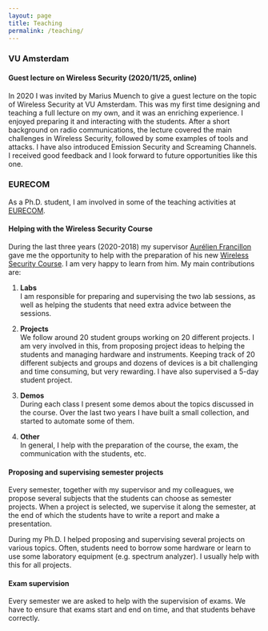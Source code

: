 ```yaml
---
layout: page
title: Teaching
permalink: /teaching/
---
```


### VU Amsterdam

#### Guest lecture on Wireless Security (2020/11/25, online)

In 2020 I was invited by Marius Muench to give a guest lecture on the topic of Wireless Security
at VU Amsterdam. This was my first time designing and teaching a full lecture on
my own, and it was an enriching experience. I enjoyed preparing it and
interacting with the students. After a short background on radio
communications, the lecture covered the main challenges
in Wireless Security, followed by some examples of tools and attacks. I have
also introduced Emission Security and Screaming Channels. 
I received good feedback and I look forward to future opportunities like this
one.

### EURECOM

As a Ph.D. student, I am involved in some of the teaching activities at [EURECOM][1].

#### Helping with the Wireless Security Course

During the last three years (2020-2018) my supervisor [Aurélien Francillon][0] gave me the
opportunity to help with the preparation of his new [Wireless Security Course][2]. I am very
happy to learn from him. My main contributions are:

1. **Labs**<br/>
   I am responsible for preparing and supervising the two lab sessions, as well
   as helping the students that need extra advice between the sessions.

2. **Projects**<br/>
   We follow around 20 student groups working on 20 different projects. I am
   very involved in this, from proposing project ideas to helping the students
   and managing hardware and instruments. Keeping track of 20 different subjects
   and groups and dozens of devices is a bit challenging and time consuming, but
   very rewarding. I have also supervised a 5-day student project.

3. **Demos**<br/>
   During each class I present some demos about the topics discussed in the
   course. Over the last two years I have built a small collection,
   and started to automate some of them.

4. **Other**<br/>
   In general, I help with the preparation of the course, the exam, the
   communication with the students, etc.

#### Proposing and supervising semester projects

Every semester, together with my supervisor and my colleagues, we propose
several subjects that the students can choose as semester projects. When a
project is selected, we supervise it along the semester, at the end of which the
students have to write a report and make a presentation.

During my Ph.D. I helped proposing and supervising several projects on various
topics. Often, students need to borrow some hardware or learn to use some
laboratory equipment (e.g. spectrum analyzer). I usually help with this for all
projects.

#### Exam supervision

Every semester we are asked to help with the supervision of exams. We have to
ensure that exams start and end on time, and that students behave correctly. 

[0]: http://s3.eurecom.fr/~aurel/
[1]: http://www.eurecom.fr/en
[2]: http://www.eurecom.fr/en/course/WiSec-2018Fall
[3]: http://openbts.org/site/wp-content/uploads/ebook/Getting_Started_with_OpenBTS_Range_Networks.pdf
[4]: https://github.com/martinmarinov/TempestSDR
[5]: https://github.com/fulldecent/system-bus-radio
[6]: https://github.com/jopohl/urh
[7]: https://www.rtl-sdr.com/about-rtl-sdr/
[8]: https://www.usenix.org/conference/woot18/presentation/ogen
[9]: https://www.usenix.org/system/files/conference/usenixsecurity18/sec18-zeng.pdf
[10]: https://acmccs.github.io/papers/p103-zhangAemb.pdf
